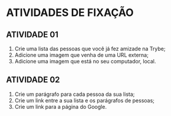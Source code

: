 # ATIVIDADES DE FIXAÇÃO

## ATIVIDADE 01

1. Crie uma lista das pessoas que você já fez amizade na Trybe;
2. Adicione uma imagem que venha de uma URL externa;
3. Adicione uma imagem que está no seu computador, local.

## ATIVIDADE 02

1. Crie um parágrafo para cada pessoa da sua lista;
2. Crie um link entre a sua lista e os parágrafos de pessoas;
3. Crie um link para a página do Google.

